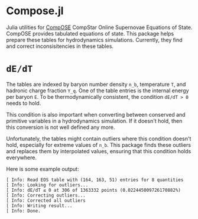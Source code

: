 # Compose.jl

Julia utilities for [CompOSE](https://compose.obspm.fr/home) CompStar
Online Supernovae Equations of State. CompOSE provides tabulated
equations of state. This package helps prepare these tables for
hydrodynamics simulations. Currently, they find and correct
inconsisitencies in these tables.

# `dE/dT`

The tables are indexed by baryon number density `n_b`, temperature
`T`, and hadronic charge fraction `Y_q`. One of the table entries is
the internal energy per baryon `E`. To be thermodynamically
consistent, the condition `dE/dT > 0` needs to hold.

This condition is also important when converting between conserved and
primitive variables in a hydrodynamics simulation. If it doesn't hold,
then this conversion is not well defined any more.

Unfortunately, the tables might contain outliers where this condition
doesn't hold, especially for extreme values of `n_b`. This package
finds these outliers and replaces them by interpolated values,
ensuring that this condition holds everywhere.

Here is some example output:
```
[ Info: Read EOS table with (164, 163, 51) entries for 8 quantities
[ Info: Looking for outliers...
[ Info: dE/dT ≤ 0 at 306 of 1363332 points (0.022445009726170882%)
[ Info: Correcting outliers...
[ Info: Corrected all outliers
[ Info: Writing result...
[ Info: Done.
```
